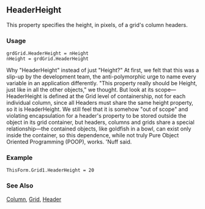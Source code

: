 ## HeaderHeight

This property specifies the height, in pixels, of a grid's column headers.

### Usage

```foxpro
grdGrid.HeaderHeight = nHeight
nHeight = grdGrid.HeaderHeight
```

Why "HeaderHeight" instead of just "Height?" At first, we felt that this was a slip-up by the development team, the anti-polymorphic urge to name every variable in an application differently. "This property really should be Height, just like in all the other objects," we thought. But look at its scope&mdash;HeaderHeight is defined at the Grid level of containership, not for each individual column, since all Headers must share the same height property, so it is HeaderHeight. We still feel that it is somehow "out of scope" and violating encapsulation for a header's property to be stored outside the object in its grid container, but headers, columns and grids share a special relationship&mdash;the contained objects, like goldfish in a bowl, can exist only inside the container, so this dependence, while not truly Pure Object Oriented Programming (POOP), works. 'Nuff said.

### Example

```foxpro
ThisForm.Grid1.HeaderHeight = 20
```
### See Also

[Column](s4g488.md), [Grid](s4g488.md), [Header](s4g488.md)
